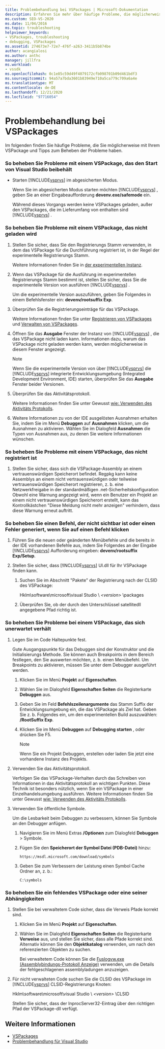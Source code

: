 ```yaml
---
title: Problembehandlung bei VSPackages | Microsoft-Dokumentation
description: Erfahren Sie mehr über häufige Probleme, die möglicherweise mit Ihrem VSPackage auftreten, und Tipps zur Problembehandlung, um die Probleme zu beheben.
ms.custom: SEO-VS-2020
ms.date: 11/04/2016
ms.topic: troubleshooting
helpviewer_keywords:
- VSPackages, troubleshooting
- debugging, VSPackages
ms.assetid: 274673e7-72e7-476f-a263-3411b5b874be
author: acangialosi
ms.author: anthc
manager: jillfra
ms.workload:
- vssdk
ms.openlocfilehash: 0c1e85c59d49f4079172cfb098701b09d461bdf3
ms.sourcegitcommit: 94a57a7bda3601b83949e710a5ca779c709a6a4e
ms.translationtype: MT
ms.contentlocale: de-DE
ms.lasthandoff: 12/21/2020
ms.locfileid: "97716054"
---
```

# <a name="troubleshooting-vspackages"></a>Problembehandlung bei VSPackages
Im folgenden finden Sie häufige Probleme, die Sie möglicherweise mit Ihrem VSPackage und Tipps zum Beheben der Probleme haben.

### <a name="to-troubleshoot-a-vspackage-that-keeps-visual-studio-from-starting"></a>So beheben Sie Probleme mit einem VSPackage, das den Start von Visual Studio beibehält

- Starten [!INCLUDE[vsprvs](../code-quality/includes/vsprvs_md.md)] im abgesicherten Modus.

   Wenn Sie im abgesicherten Modus starten möchten [!INCLUDE[vsprvs](../code-quality/includes/vsprvs_md.md)] , geben Sie an einer Eingabeaufforderung **devenv.exe/safemode** ein.

   Während dieses Vorgangs werden keine VSPackages geladen, außer den VSPackages, die im Lieferumfang von enthalten sind [!INCLUDE[vsprvs](../code-quality/includes/vsprvs_md.md)] .

### <a name="to-troubleshoot-a-vspackage-that-does-not-load"></a>So beheben Sie Probleme mit einem VSPackage, das nicht geladen wird

1. Stellen Sie sicher, dass Sie den Registrierungs Stamm verwenden, in dem das VSPackage für die Durchführung registriert ist, in der Regel der experimentelle Registrierungs Stamm.

    Weitere Informationen finden Sie in [der experimentellen Instanz](../extensibility/the-experimental-instance.md).

2. Wenn das VSPackage für die Ausführung im experimentellen Registrierungs Stamm bestimmt ist, stellen Sie sicher, dass Sie die experimentelle Version von ausführen [!INCLUDE[vsprvs](../code-quality/includes/vsprvs_md.md)] .

    Um die experimentelle Version auszuführen, geben Sie Folgendes in einem Befehlsfenster ein: **devenv/rootsuffix Exp**.

3. Überprüfen Sie die Registrierungseinträge für das VSPackage.

    Weitere Informationen finden Sie unter [Registrieren von VSPackages](registering-and-unregistering-vspackages.md) und [Verwalten von VSPackages](../extensibility/managing-vspackages.md).

4. Öffnen Sie das **Ausgabe** Fenster der Instanz von [!INCLUDE[vsprvs](../code-quality/includes/vsprvs_md.md)] , die das VSPackage nicht laden kann. Informationen dazu, warum das VSPackage nicht geladen werden kann, werden möglicherweise in diesem Fenster angezeigt.

   > [!NOTE]
   > Wenn Sie die experimentelle Version von über [!INCLUDE[vsprvs](../code-quality/includes/vsprvs_md.md)] die [!INCLUDE[vsprvs](../code-quality/includes/vsprvs_md.md)] integrierte Entwicklungsumgebung (Integrated Development Environment, IDE) starten, überprüfen Sie das **Ausgabe** Fenster beider Versionen.

5. Überprüfen Sie das Aktivitätsprotokoll.

    Weitere Informationen finden Sie unter Gewusst [wie: Verwenden des Aktivitäts Protokolls](../extensibility/how-to-use-the-activity-log.md).

6. Weitere Informationen zu von der IDE ausgelösten Ausnahmen erhalten Sie, indem Sie im Menü **Debuggen** auf **Ausnahmen** klicken, um die Ausnahmen zu aktivieren. Wählen Sie im Dialogfeld **Ausnahmen** die Typen von Ausnahmen aus, zu denen Sie weitere Informationen wünschen.

### <a name="to-troubleshoot-a-vspackage-that-does-not-register"></a>So beheben Sie Probleme mit einem VSPackage, das nicht registriert ist

1. Stellen Sie sicher, dass sich die VSPackage-Assembly an einem vertrauenswürdigen Speicherort befindet. Regpkg kann keine Assemblys an einem nicht vertrauenswürdigen oder teilweise vertrauenswürdigen Speicherort registrieren, z. b. eine Netzwerkfreigabe in der standardmäßigen .net-Sicherheitskonfiguration Obwohl eine Warnung angezeigt wird, wenn ein Benutzer ein Projekt an einem nicht vertrauenswürdigen Speicherort erstellt, kann das Kontrollkästchen "Diese Meldung nicht mehr anzeigen" verhindern, dass diese Warnung erneut auftritt.

### <a name="to-troubleshoot-a-command-that-is-not-visible-or-that-generates-an-error-when-you-click-a-command"></a>So beheben Sie einen Befehl, der nicht sichtbar ist oder einen Fehler generiert, wenn Sie auf einen Befehl klicken

1. Führen Sie die neuen oder geänderten Menübefehle und die bereits in der IDE vorhandenen Befehle aus, indem Sie Folgendes an der Eingabe [!INCLUDE[vsprvs](../code-quality/includes/vsprvs_md.md)] Aufforderung eingeben: **devenv/rootsuffix Exp/Setup**.

2. Stellen Sie sicher, dass [!INCLUDE[vsprvs](../code-quality/includes/vsprvs_md.md)] UI.dll für Ihr VSPackage finden kann.

   1. Suchen Sie im Abschnitt "Pakete" der Registrierung nach der CLSID des VSPackage:

        Hklm\software\microsoft\visual Studio \\ *\<version>* \packages

   2. Überprüfen Sie, ob der durch den Unterschlüssel satellitedll angegebene Pfad richtig ist.

### <a name="to-troubleshoot-a-vspackage-that-behaves-unexpectedly"></a>So beheben Sie Probleme bei einem VSPackage, das sich unerwartet verhält

1. Legen Sie im Code Haltepunkte fest.

     Gute Ausgangspunkte für das Debuggen sind der Konstruktor und die Initialisierungs Methode. Sie können auch Breakpoints in dem Bereich festlegen, den Sie auswerten möchten, z. b. einen Menübefehl. Um Breakpoints zu aktivieren, müssen Sie unter dem Debugger ausgeführt werden.

    1. Klicken Sie im Menü **Projekt** auf **Eigenschaften**.

    2. Wählen Sie im Dialogfeld **Eigenschaften Seiten** die Registerkarte **Debuggen** aus.

    3. Geben Sie im Feld **Befehlszeilenargumente** das Stamm Suffix der Entwicklungsumgebung ein, die das VSPackage als Ziel hat. Geben Sie z. b. Folgendes ein, um den experimentellen Build auszuwählen: **/RootSuffix Exp**.

    4. Klicken Sie im Menü **Debuggen** auf **Debugging starten** , oder drücken Sie F5.

        > [!NOTE]
        > Wenn Sie ein Projekt Debuggen, erstellen oder laden Sie jetzt eine vorhandene Instanz des Projekts.

2. Verwenden Sie das Aktivitätsprotokoll.

     Verfolgen Sie das VSPackage-Verhalten durch das Schreiben von Informationen in das Aktivitätsprotokoll an wichtigen Punkten. Diese Technik ist besonders nützlich, wenn Sie ein VSPackage in einer Einzelhandelsumgebung ausführen. Weitere Informationen finden Sie unter Gewusst [wie: Verwenden des Aktivitäts Protokolls](../extensibility/how-to-use-the-activity-log.md).

3. Verwenden Sie öffentliche Symbole.

     Um die Lesbarkeit beim Debuggen zu verbessern, können Sie Symbole an den Debugger anfügen.

    1. Navigieren Sie im Menü Extras **/Optionen** zum Dialogfeld **Debuggen** > Symbole.

    2. Fügen Sie den **Speicherort der Symbol Datei (PDB-Datei)** hinzu:

         `https://msdl.microsoft.com/download/symbols`

    3. Geben Sie zum Verbessern der Leistung einen Symbol Cache Ordner an, z. b.:

        ```
        C:\symbols
        ```

### <a name="to-troubleshoot-a-missing-vspackage-or-one-of-its-dependencies"></a>So beheben Sie ein fehlendes VSPackage oder eine seiner Abhängigkeiten

1. Stellen Sie bei verwaltetem Code sicher, dass die Verweis Pfade korrekt sind.

   1. Klicken Sie im Menü **Projekt** auf **Eigenschaften**.

   2. Wählen Sie im Dialogfeld **Eigenschaften Seiten** die Registerkarte **Verweise** aus, und stellen Sie sicher, dass alle Pfade korrekt sind. Alternativ können Sie den **Objektkatalog** verwenden, um nach den referenzierten Objekten zu suchen.

        Bei verwaltetem Code können Sie die [Fuslogvw.exe (Assemblybindungs-Protokoll Anzeige)](/dotnet/framework/tools/fuslogvw-exe-assembly-binding-log-viewer) verwenden, um die Details der fehlgeschlagenen assemblyladungen anzuzeigen.

2. Für nicht verwalteten Code suchen Sie die CLSID des VSPackage im [!INCLUDE[vsprvs](../code-quality/includes/vsprvs_md.md)] CLSID-Registrierungs Knoten:

    Hklm\software\microsoft\visual Studio \\ *\<version>* \CLSID

   Stellen Sie sicher, dass der InprocServer32-Eintrag über den richtigen Pfad der VSPackage-dll verfügt.

## <a name="see-also"></a>Weitere Informationen
- [VSPackages](../extensibility/internals/vspackages.md)
- [Problembehandlung für Visual Studio](/troubleshoot/visualstudio/welcome-visual-studio/)
